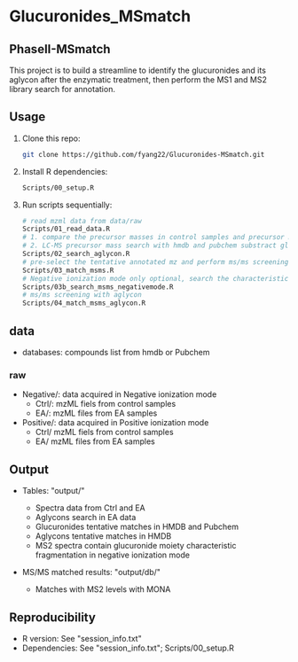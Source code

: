 # Glucuronides_MSmatch
## PhaseII-MSmatch
This project is to build a streamline to identify the glucuronides and its aglycon after the enzymatic treatment, then perform the MS1 and MS2 library search for annotation.

## Usage
1. Clone this repo:
   ```bash
   git clone https://github.com/fyang22/Glucuronides-MSmatch.git
   ```
2. Install R dependencies:
   ```bash
   Scripts/00_setup.R
   ```
3. Run scripts sequentially:
   ```bash
   # read mzml data from data/raw
   Scripts/01_read_data.R
   # 1. compare the precursor masses in control samples and precursor masses after Enzymatic treatment: mz_aglycon = mz_control - 176.0321
   # 2. LC-MS precursor mass search with hmdb and pubchem substract glucuronides
   Scripts/02_search_aglycon.R
   # pre-select the tentative annotated mz and perform ms/ms screening
   Scripts/03_match_msms.R
   # Negative ionization mode only optional, search the characteristic fragmentations of glucuronides
   Scripts/03b_search_msms_negativemode.R
   # ms/ms screening with aglycon
   Scripts/04_match_msms_aglycon.R
   ```

## data
- databases: compounds list from hmdb or Pubchem

### raw
- Negative/: data acquired in Negative ionization mode
  - Ctrl/: mzML fiels from control samples
  - EA/: mzML files from EA samples
- Positive/: data acquired in Positive ionization mode
  - Ctrl/ mzML fiels from control samples
  - EA/ mzML files from EA samples
  
## Output
- Tables: "output/"
  - Spectra data from Ctrl and EA
  - Aglycons search in EA data
  - Glucuronides tentative matches in HMDB and Pubchem
  - Aglycons tentative matches in HMDB
  - MS2 spectra contain glucuronide moiety characteristic fragmentation in negative ionization mode
  
- MS/MS matched results: "output/db/"
  - Matches with MS2 levels with MONA

## Reproducibility
- R version: See "session_info.txt"
- Dependencies: See "session_info.txt"; Scripts/00_setup.R
  